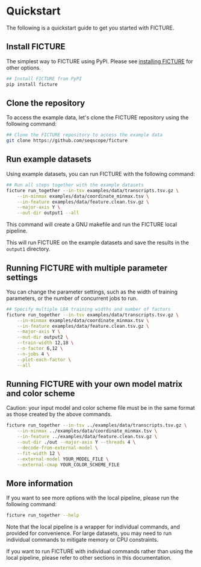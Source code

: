 # Quickstart

The following is a quickstart guide to get you started with FICTURE.

## Install FICTURE

The simplest way to FICTURE using PyPI. Please see [installing FICTURE](install.md) for other options.

```bash linenums="1"
## Install FICTURE from PyPI
pip install ficture
```

<!-- Please make sure that `bgzip` and `tabix` is available in your system. Otherwise, please visit [htslib](https://www.htslib.org/download/) website to install htslib. -->

## Clone the repository

To access the example data, let's clone the FICTURE repository using the following command:

```bash linenums="1"
## Clone the FICTURE repository to access the example data
git clone https://github.com/seqscope/ficture
```

## Run example datasets

Using example datasets, you can run FICTURE with the following command:

```bash linenums="1"
## Run all steps together with the example datasets
ficture run_together --in-tsv examples/data/transcripts.tsv.gz \
    --in-minmax examples/data/coordinate_minmax.tsv \
    --in-feature examples/data/feature.clean.tsv.gz \
    --major-axis Y \
    --out-dir output1 --all
```

This command will create a GNU makefile and run the FICTURE local pipeline.

This will run FICTURE on the example datasets and save the results in the `output1` directory.

## Running FICTURE with multiple parameter settings

You can change the parameter settings, such as the width of training parameters, or the number of concurrent jobs to run.

```bash linenums="1"
## Specify multiple LDA training widths and number of factors
ficture run_together --in-tsv examples/data/transcripts.tsv.gz \
    --in-minmax examples/data/coordinate_minmax.tsv \
    --in-feature examples/data/feature.clean.tsv.gz \
    --major-axis Y \
    --out-dir output2 \
    --train-width 12,18 \
    --n-factor 6,12 \
    --n-jobs 4 \
    --plot-each-factor \
    --all
```

## Running FICTURE with your own model matrix and color scheme
Caution: your input model and color scheme file must be in the same format as those created by the above commands.
```bash linenums="1"
ficture run_together --in-tsv ../examples/data/transcripts.tsv.gz \
    --in-minmax ../examples/data/coordinate_minmax.tsv \
    --in-feature ../examples/data/feature.clean.tsv.gz \
    --out-dir ./out --major-axis Y --threads 4 \
    --decode-from-external-model \
    --fit-width 12 \
    --external-model YOUR_MODEL_FILE \
    --external-cmap YOUR_COLOR_SCHEME_FILE
```

## More information

If you want to see more options with the local pipeline, please run the following command:

```bash
ficture run_together --help
```

Note that the local pipeline is a wrapper for individual commands, and provided for convenience.
For large datasets, you may need to run individual commands to mitigate memory or CPU constraints.

If you want to run FICTURE with individual commands rather than using the local pipeline, please refer to other sections in this documentation.
